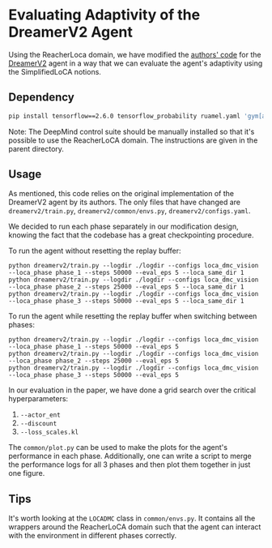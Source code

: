 # Evaluating Adaptivity of the DreamerV2 Agent

Using the ReacherLoca domain, we have modified the 
[authors' code]() for the
[DreamerV2](https://arxiv.org/abs/2010.02193) agent in a way that we can 
evaluate the agent's adaptivity using the SimplifiedLoCA notions.

## Dependency

```sh
pip install tensorflow==2.6.0 tensorflow_probability ruamel.yaml 'gym[atari]'
```
Note:
The DeepMind control suite should be manually installed so that it's possible to use the ReacherLoCA domain. 
The instructions are given in the parent directory. 

## Usage

As mentioned, this code relies on the original implementation of the DreamerV2 agent by its authors. 
The only files that have changed are `dreamerv2/train.py`, `dreamerv2/common/envs.py`, `dreamerv2/configs.yaml`. 

We decided to run each phase separately in our modification design, 
knowing the fact that the codebase has a great checkpointing procedure.

To run the agent without resetting the replay buffer:
```angular2html
python dreamerv2/train.py --logdir ./logdir --configs loca_dmc_vision --loca_phase phase_1 --steps 50000 --eval_eps 5 --loca_same_dir 1
python dreamerv2/train.py --logdir ./logdir --configs loca_dmc_vision --loca_phase phase_2 --steps 25000 --eval_eps 5 --loca_same_dir 1 
python dreamerv2/train.py --logdir ./logdir --configs loca_dmc_vision --loca_phase phase_3 --steps 50000 --eval_eps 5 --loca_same_dir 1
```

To run the agent while resetting the replay buffer when switching between phases:
```angular2html
python dreamerv2/train.py --logdir ./logdir --configs loca_dmc_vision --loca_phase phase_1 --steps 50000 --eval_eps 5
python dreamerv2/train.py --logdir ./logdir --configs loca_dmc_vision --loca_phase phase_2 --steps 25000 --eval_eps 5 
python dreamerv2/train.py --logdir ./logdir --configs loca_dmc_vision --loca_phase phase_3 --steps 50000 --eval_eps 5
```
In our evaluation in the paper, we have done a grid search over the critical hyperparameters: 
1) `--actor_ent`
2) `--discount`
3) `--loss_scales.kl`

The `common/plot.py` can be used to make the plots for the agent's performance in each phase. 
Additionally, one can write a script to merge the performance logs for all 3 phases and then 
plot them together in just one figure.

## Tips

It's worth looking at the `LOCADMC` class in `common/envs.py`. It contains all the wrappers around 
the ReacherLoCA domain such that the agent can interact with the environment in different phases correctly.